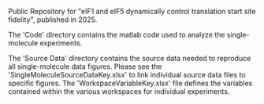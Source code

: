 Public Repository for "eIF1 and eIF5 dynamically control translation start site fidelity", published in 2025.

The 'Code' directory contains the matlab code used to analyze the single-molecule experiments.

The 'Source Data' directory contains the source data needed to reproduce all single-molecule data figures. Please see the 'SingleMoleculeSourceDataKey.xlsx' to link individual source data files to specific figures. The 'WorkspaceVariableKey.xlsx' file defines the variables contained within the various workspaces for individual experiments.
